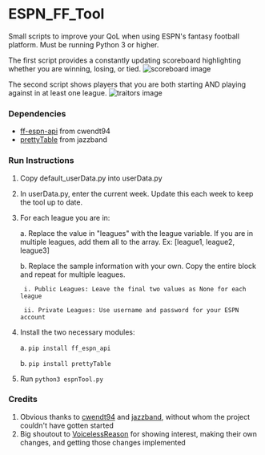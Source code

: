 # ESPN_FF_Tool
 Small scripts to improve your QoL when using ESPN's fantasy football platform. Must be running Python 3 or higher.

The first script provides a constantly updating scoreboard highlighting whether you are winning, losing, or tied.
![scoreboard image](https://i.imgur.com/1JeyGhS.png)

The second script shows players that you are both starting AND playing against in at least one league.
![traitors image](https://i.imgur.com/9nKaFEh.png)

### Dependencies
- [ff-espn-api](https://github.com/cwendt94/ff-espn-api) from cwendt94
- [prettyTable](https://github.com/jazzband/prettytable) from jazzband

### Run Instructions
1. Copy default_userData.py into userData.py
2. In userData.py, enter the current week. Update this each week to keep the tool up to date.
3. For each league you are in:

    a. Replace the value in "leagues" with the league variable. If you are in multiple leagues, add them all to the array. Ex: [league1, league2, league3]

    b. Replace the sample information with your own. Copy the entire block and repeat for multiple leagues.

        i. Public Leagues: Leave the final two values as None for each league

        ii. Private Leagues: Use username and password for your ESPN account
4. Install the two necessary modules:

    a. `pip install ff_espn_api`

    b. `pip install prettyTable`
5. Run `python3 espnTool.py`

### Credits
1. Obvious thanks to [cwendt94](https://github.com/cwendt94) and [jazzband](https://github.com/jazzband), without whom the project couldn't have gotten started
2. Big shoutout to [VoicelessReason](https://github.com/voicelessreason) for showing interest, making their own changes, and getting those changes implemented
